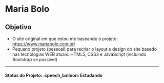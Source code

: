 <h1>Maria Bolo</h1>

<h2>Objetivo</h2>
<ul>
  <li>O site original em que estou me baseando o projeto: <a href="https://www.mariabolo.com.br/" target="_blank">https://www.mariabolo.com.br/</a></li>
  <li>Pequeno projeto (pessoal) para recriar o layout e design do site basedo nas tecnologias WEB atuais: HTML5, CSS3 e JavaScript (incluindo Bootstrap se possível)</li>
</ul>

<hr/>

<h4><b>Status do Projeto:</b> :speech_balloon: Estudando</h4>
